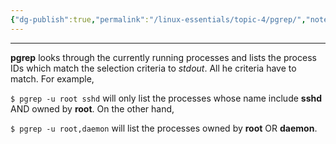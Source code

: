 ```yaml
---
{"dg-publish":true,"permalink":"/linux-essentials/topic-4/pgrep/","noteIcon":"1"}
---
```


---
**pgrep** looks through the currently running processes and lists the process IDs which match the selection criteria to _stdout_.  All he criteria have to match.  For example,

`$ pgrep -u root sshd`
will only list the processes whose name include **sshd** AND owned by **root**.  On the other hand,

`$ pgrep -u root,daemon`
will list the processes owned by **root** OR **daemon**.